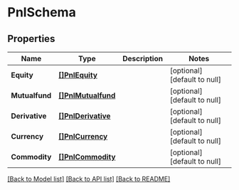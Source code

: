 # PnlSchema

## Properties
Name | Type | Description | Notes
------------ | ------------- | ------------- | -------------
**Equity** | [**[]PnlEquity**](pnl-equity.md) |  | [optional] [default to null]
**Mutualfund** | [**[]PnlMutualfund**](pnl-mutualfund.md) |  | [optional] [default to null]
**Derivative** | [**[]PnlDerivative**](pnl-derivative.md) |  | [optional] [default to null]
**Currency** | [**[]PnlCurrency**](pnl-currency.md) |  | [optional] [default to null]
**Commodity** | [**[]PnlCommodity**](pnl-commodity.md) |  | [optional] [default to null]

[[Back to Model list]](../README.md#documentation-for-models) [[Back to API list]](../README.md#documentation-for-api-endpoints) [[Back to README]](../README.md)

